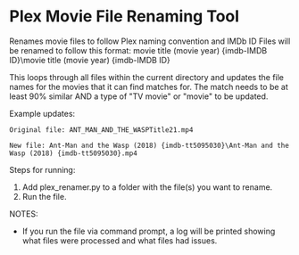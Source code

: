 # Plex Movie File Renaming Tool
 Renames movie files to follow Plex naming convention and IMDb ID
 Files will be renamed to follow this format:
 movie title (movie year) {imdb-IMDB ID}\movie title (movie year) {imdb-IMDB ID}
 
 
 
 This loops through all files within the current directory and updates the file names for the movies that it can find matches for. The match needs to be at least 90% similar AND a type of "TV movie" or "movie" to be updated.
 
 
 
 Example updates:
 
 	Original file: ANT_MAN_AND_THE_WASPTitle21.mp4
 	
 	New file: Ant-Man and the Wasp (2018) {imdb-tt5095030}\Ant-Man and the Wasp (2018) {imdb-tt5095030}.mp4



 Steps for running:
 
 1. Add plex\_renamer.py to a folder with the file(s) you want to rename.
 2. Run the file. 
 
 
 
 NOTES:
 *  If you run the file via command prompt, a log will be printed showing what files were processed and what files had issues.
